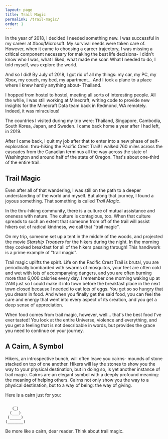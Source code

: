 ```yaml
---
layout: page
title: Trail Magic
permalink: /trail-magic/
order: 1
---
```


In the year of 2018, I decided I needed something new. I was successful in my career at Xbox/Microsoft. My survival needs were taken care of. However, when it came to choosing a career trajectory, I was missing a critical component necessary for making the best life decisions- I didn't know who I was, what I liked, what made me soar. What I needed to do, I told myself, was explore the world.

And so I did! By July of 2018, I got rid of all my things: my car, my PC, my Xbox, my couch, my bed, my apartment... And I took a plane to a place where I knew hardly anything about- Thailand.

I hopped from hostel to hostel, meeting all sorts of interesting people. All the while, I was still working at Minecraft, writing code to provide new insights for the Minecraft Data team back in Redmond, WA remotely. Indeed, it was miraculous!

The countries I visited during my trip were: Thailand, Singapore, Cambodia, South Korea, Japan, and Sweden. I came back home a year after I had left, in 2019.

After I came back, I quit my job after that to enter into a new phase of self-exploration: thru-hiking the Pacific Crest Trail! I walked 760 miles across the cascades from the Canadian terminus all the way across the state of Washington and around half of the state of Oregon. That's about one-third of the entire trail.

## Trail Magic

Even after all of that wandering, I was still on the path to a deeper understanding of the world and myself. But along that journey, I found a joyous something. That something is called *Trail Magic*.

In the thru-hiking community, there is a culture of mutual assistance and oneness with nature. The culture is contagious, too. When that culture spreads to such an extent that someone from off of the trail will assist hikers out of radical kindness, we call that "trail magic".

On my trip, someone set up a tent in the middle of the woods, and projected the movie *Starship Troopers* for the hikers during the night. In the morning they cooked breakfast for all of the hikers passing through! This handiwork is a prime example of "trail magic".

Trail magic uplifts the spirit. Life on the Pacific Crest Trail is brutal, you are periodically bombarded with swarms of mosquitos, your feet are often cold and wet with lots of accompanying dangers, and you are often burning more than 6,000 calories every day. I remember one morning waking up at 2AM just so I could make it into town before the breakfast place in the next town closed because I needed to eat lots of eggs. You get so so hungry that you dream in food. And when you finally get the said food, you can feel the care and energy that went into every aspect of its creation, and you get a deep sense of appreciation.

When food comes from trail magic, however, well... that's the best food I've ever tasted! You look at the entire Universe, violence and everything, and you get a feeling that is not describable in words, but provides the grace you need to continue on your journey.

## A Cairn, A Symbol

Hikers, an introspective bunch, will often leave you cairns- mounds of stone stacked on top of one another. Hikers will lay the stones to show you the way to your physical destination, but in doing so, is yet another instance of trail magic. Cairns are an elegant symbol with a deeply profound meaning: the meaning of helping others. Cairns not only show you the way to a physical destination, but to a way of being: the way of giving.

Here is a cairn just for you:
```
    _
   (_)
  (___)
 (_____)
(_______)
```

Be more like a cairn, dear reader. Think about trail magic.
